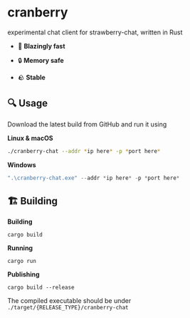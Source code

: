 # cranberry
experimental chat client for strawberry-chat, written in Rust

* 🚀 **Blazingly fast** 

* 🔒 **Memory safe**

* 🪨 **Stable**

## 🔍 Usage
Download the latest build from GitHub and run it using

**Linux & macOS**
```bash
./cranberry-chat --addr *ip here* -p *port here*
```

**Windows**
```powershell
".\cranberry-chat.exe" --addr *ip here* -p *port here*
```
## 🏗️ Building

**Building**
```
cargo build
```

**Running**
```
cargo run
```

**Publishing**
```
cargo build --release
```

The compiled executable should be under `./target/{RELEASE_TYPE}/cranberry-chat`